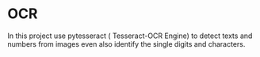 # OCR
In this project use pytesseract ( Tesseract-OCR Engine) to detect texts and numbers from images even also identify the single digits and characters. 
